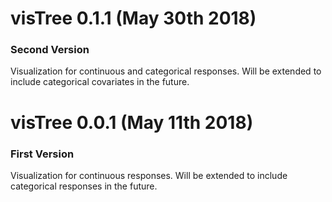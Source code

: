 # visTree 0.1.1 (May 30th 2018)

### Second Version

Visualization for continuous and categorical responses. Will be extended to include categorical covariates in the future. 

# visTree 0.0.1 (May 11th 2018)

### First Version

Visualization for continuous responses. Will be extended to include categorical responses in the future. 
